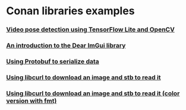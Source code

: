 # Conan libraries examples

### [Video pose detection using TensorFlow Lite and OpenCV](tensorflow-lite/pose-estimation/)

### [An introduction to the Dear ImGui library](imgui/introduction)

### [Using Protobuf to serialize data](protobuf/serialization)

### [Using libcurl to download an image and stb to read it](libcurl/download_image)

### [Using libcurl to download an image and stb to read it (color version with fmt)](libcurl/ascii_art_color)
